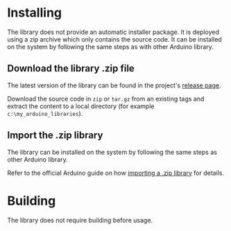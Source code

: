 # Installing

The library does not provide an automatic installer package. It is deployed using a zip archive which only contains the source code. It can be installed on the system by following the same steps as with other Arduino library.

## Download the library .zip file

The latest version of the library can be found in the project's [release page](http://github.com/end2endzone/NonBlockingRTTTL/releases/latest).

Download the source code in `zip` or `tar.gz` from an existing tags and extract the content to a local directory (for example `c:\my_arduino_libraries`).

## Import the .zip library

The library can be installed on the system by following the same steps as other Arduino library.

Refer to the official Arduino guide on how [importing a .zip library](http://www.arduino.cc/en/Guide/Libraries#toc4) for details.

# Building

The library does not require building before usage.
